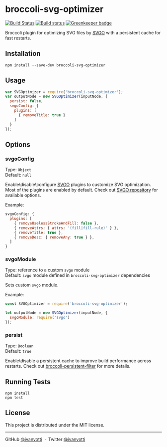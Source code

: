 # broccoli-svg-optimizer

[![Build Status](https://travis-ci.org/ivanvotti/broccoli-svg-optimizer.svg?branch=master)](https://travis-ci.org/ivanvotti/broccoli-svg-optimizer)
[![Build status](https://ci.appveyor.com/api/projects/status/26lyufkk6ueam952/branch/master?svg=true)](https://ci.appveyor.com/project/ivanvotti/broccoli-svg-optimizer)
[![Greenkeeper badge](https://badges.greenkeeper.io/ivanvotti/broccoli-svg-optimizer.svg)](https://greenkeeper.io/)

Broccoli plugin for optimizing SVG files by [SVGO](https://github.com/svg/svgo) with a persistent cache for fast restarts.

## Installation

`npm install --save-dev broccoli-svg-optimizer`

## Usage

```js
var SVGOptimizer = require('broccoli-svg-optimizer');
var outputNode = new SVGOptimizer(inputNode, {
  persist: false,
  svgoConfig: {
    plugins: [
      { removeTitle: true }
    ]
  }
});
```

## Options

### svgoConfig

Type: `Object`  
Default: `null`

Enable\disable\configure [SVGO](https://github.com/svg/svgo) plugins to customize SVG optimization. Most of the plugins are enabled by default. Check out [SVGO repository](https://github.com/svg/svgo/tree/master/plugins) for available options.

Example:

```js
svgoConfig: {
  plugins: [
    { removeUselessStrokeAndFill: false },
    { removeAttrs: { attrs: '(fill|fill-rule)' } },
    { removeTitle: true },
    { removeDesc: { removeAny: true } },
  ]
}
```

### svgoModule

Type: reference to a custom `svgo` module  
Default: `svgo` module defined in `broccoli-svg-optimizer` dependencies

Sets custom `svgo` module.

Example:

```js
const SVGOptimizer = require('broccoli-svg-optimizer');

let outputNode = new SVGOptimizer(inputNode, {
  svgoModule: require('svgo')
});
```

### persist

Type: `Boolean`  
Default: `true`

Enable\disable a persistent cache to improve build performance across restarts. Check out [broccoli-persistent-filter](https://github.com/stefanpenner/broccoli-persistent-filter) for more details.

## Running Tests

```
npm install
npm test
```

## License

This project is distributed under the MIT license.

---

GitHub [@ivanvotti](https://github.com/ivanvotti) &nbsp;&middot;&nbsp;
Twitter [@ivanvotti](https://twitter.com/ivanvotti)
